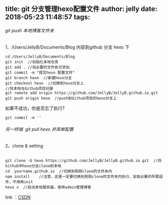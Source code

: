 title: git 分支管理hexo配置文件
author: jelly
date: 2018-05-23 11:48:57
tags:
---
###### git push 本地博客文件夹 
1、/Users/JellyB/Documents/Blog 内容到github 分支 hexo 下


``` git bash
cd /Users/JellyB/Documents/Blog
git init  //初始化本地仓库
git add . //将必要的文件依次添加
git commit -m "提交hexo 配置文件"
git branch hexo  //新建hexo分支
git checkout hexo  //切换到hexo分支上
//将本地与Github项目对接
git remote add origin https://github.com/JellyB/JellyB.github.io.git  
git push origin hexo  //push到Github项目的hexo分支上

```
如果不成功，你是否忘了执行?
```
git commit -m ''
```


###### 另一终端  git pull hexo 并简单配置

2、clone & setting

```` git bash

git clone -b hexo https://github.com/JellyB/JellyB.github.io.git  //将Github中hexo分支clone到本地
cd  yourname.github.io  //切换到刚刚clone的文件夹内
npm install    //注意，这里一定要切换到刚刚clone的文件夹内执行，安装必要的所需组件，不用再init
hexo s  //启动本地服务器，使用admin管理博客

````

link ：[CSDN](https://blog.csdn.net/Monkey_LZL/article/details/60870891)